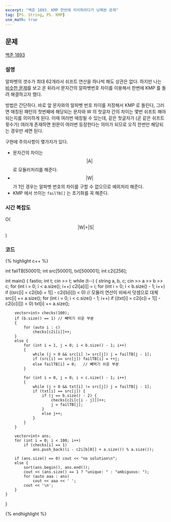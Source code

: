 ```yaml
---
excerpt: "백준 1893. KMP 한번에 처리하려다가 낭패본 문제"
tag: [PS. String, PS. KMP]
use_math: true
---
```


## 문제

[백준 1893](https://www.acmicpc.net/problem/1893)


### 설명

알파벳의 갯수가 최대 62개라서 쉬프트 연산을 하나씩 해도 상관은 없다. 하지만 나는 [비슷한 문제](https://www.acmicpc.net/problem/10266)를 보고 온 뒤라서 문자간의 알파벳번호 차이를 이용해서 한번에 KMP 를 돌려 해결하고자 했다.

방법은 간단하다. 바로 앞 문자와의 알파벳 번호 차이를 저장해서 KMP 로 돌린다, 그러면 매칭된 패턴의 첫번째에 해당되는 문자와 W 의 첫글자 간의 차이는 몇번 쉬프트 해야 되는지를 의미하게 된다. 이때 여러번 매칭될 수 있는데, 같은 첫글자가 (곧 같은 쉬프트 횟수가) 여러개 존재하면 원문이 여러번 등장한다는 의미가 되므로 오직 한번만 해당되는 경우만 세면 된다.

구현에 주의사항이 몇가지가 있다. 
+ 문자간의 차이는   $$\vert \mathrm{A} \vert $$ 로 모듈러처리를 해준다. 
+ $$\vert \mathrm{W} \vert $$ 가 1인 경우는 알파벳 번호의 차이를 구할 수 없으므로 예외처리 해준다.
+ KMP 에서 쓰이는 ```failTB[]``` 는 초기화를 꼭 해준다.


### 시간 복잡도

O($$ \vert  \mathrm{W} \vert +  \vert  \mathrm{S} \vert  $$)


### 코드

{% highlight c++ %}

int failTB[50001];
int src[50001], txt[500001];
int c2i[256];

int main()
{
	fastio;
	int t; cin >> t;
	while (t--)
	{
		string a, b, c;
		cin >> a >> b >> c;
		for (int i = 0; i < a.size(); i++) c2i[a[i]] = i;
		for (int i = 0; i < b.size() - 1; i++)
			if ((src[i] = c2i[b[i + 1]] - c2i[b[i]]) < 0) // 모듈러 연산이 비싸서 덧셈으로 대체
				src[i] += a.size();
		for (int i = 0; i < c.size() - 1; i++)
			if ((txt[i] = c2i[c[i + 1]] - c2i[c[i]]) < 0)
				txt[i] += a.size();


		vector<int> checks(100);
		if (b.size() == 1) // 빼먹기 쉬운 부분
		{
			for (auto i : c) 
				checks[c2i[i]]++;
		}
		else {
			for (int i = 1, j = 0; i < b.size() - 1; i++)
			{
				while (j > 0 && src[i] != src[j]) j = failTB[j - 1];
				if (src[i] == src[j]) failTB[i] = ++j;
				else failTB[i] = 0;   // 빼먹기 쉬운 부분
			}
	
			for (int i = 0, j = 0; i < c.size() - 1; i++)
			{
				while (j > 0 && txt[i] != src[j]) j = failTB[j - 1];
				if (txt[i] == src[j]) {
					if (j == b.size() - 2) {
						checks[c2i[c[i - j]]]++;
						j = failTB[j];
					}
					else j++;
				}
			}
		}
	
		vector<int> ans;
		for (int i = 0; i < 100; i++)
			if (checks[i] == 1)
				ans.push_back((i - c2i[b[0]] + a.size()) % a.size());
	
		if (ans.size() == 0) cout << "no solution\n";
		else {
			sort(ans.begin(), ans.end());
			cout << (ans.size() == 1 ? "unique: " : "ambiguous: ");
			for (auto aaa : ans)
				cout << aaa << ' ';
			cout << '\n';
		}
	}
}

{% endhighlight %}
